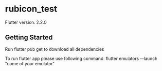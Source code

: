# rubicon_test

Flutter version: 2.2.0

## Getting Started

Run flutter pub get to download all dependencies

To run flutter app please use following command:
    flutter emulators --launch "name of your emulator"